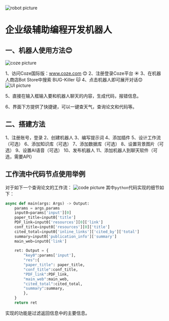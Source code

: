 ![robot picture](/images/robot.png#pic_center)
# 企业级辅助编程开发机器人 
## 一、机器人使用方法:blush:

![coze picture](/images/coze.png)

1、访问Coze国际版：www.coze.com
:blush:
2、注册登录Coze平台
:sunny:
3、在机器人商店Bot Store中搜索 BUG-Killer
:cat:
4、点击机器人即可展开对话:blush:
![UI picture](/images/UI.png)

5、直接在输入框输入要和机器人聊天的内容，生成代码，报错信息。

6、界面下方提供了快捷键，可以一键查天气，查询论文和代码等。

## 二、搭建方法
1、注册账号，登录
2、创建机器人
3、编写提示词
4、添加插件
5、设计工作流（可选）
6、添加知识库（可选）
7、添加数据库（可选）
8、设置背景图片（可选）
9、设置AI语音（可选）
10、发布机器人
11、添加机器人到聊天软件（可选，需要API）

## 工作流中代码节点使用举例
对于如下一个查询论文的工作流：
![code picture](/images/code.png)
其中```python```代码实现的细节如下：
```python
async def main(args: Args) -> Output:
    params = args.params
    input0=params['input'][0]
    paper_title=input0['title']
    PDF_link=input0['resources'][0]['link']
    conf_title=input0['resources'][0]['title']
    cited_total=input0['inline_links']['cited_by']['total']
    summary=input0['publication_info']['summary']
    main_web=input0['link']
    
    ret: Output = {
        "key0":params['input'],
        "res":{
        "paper_title": paper_title,
        "conf_title":conf_title,
        "PDF_link":PDF_link,
        "main_web":main_web,
        "cited_total":cited_total, 
        "summary":summary,    
        },
    }
    return ret
```
实现的功能是过滤返回信息中的主要信息。
